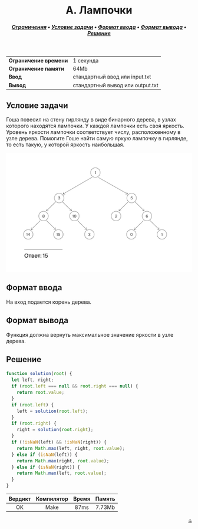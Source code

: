 <h1 align="center">A. Лампочки</h1>

<h5 align="center">
<a href="#limits">Ограничения</a>
•
<a href="#task">Условие задачи</a>
•
<a href="#input">Формат ввода</a>
•
<a href="#output">Формат вывода</a>
•
<a href="#solution">Решение</a>
</h5>

<br>

<table id="limits">
<tbody>
<tr>
<td>
<b>Ограничение времени</b>
</td>
<td>
1 секунда
</td>
</tr>
<tr>
<td>
<b>Ограничение памяти</b>
</td>
<td>
64Mb
</td>
</tr>
<tr>
<td>
<b>Ввод</b>
</td>
<td>
стандартный ввод или input.txt
</td>
</tr>
<tr>
<td>
<b>Вывод</b>
</td>
<td>
стандартный вывод или output.txt
</td>
</tr>
</tbody>
</table>

<h2 id="task">Условие задачи</h2>

Гоша повесил на стену гирлянду в виде бинарного дерева, в узлах которого находятся лампочки. У каждой лампочки есть своя яркость. Уровень яркости лампочки соответствует числу, расположенному в узле дерева. Помогите Гоше найти самую яркую лампочку в гирлянде, то есть такую, у которой яркость наибольшая.

<img src="./pic.png" align="center">

<h2 id="input">Формат ввода</h2>

На вход подается корень дерева.

<h2 id="output">Формат вывода</h2>

Функция должна вернуть максимальное значение яркости в узле дерева.

<h2 id="solution">Решение</h2>

```javascript
function solution(root) {
  let left, right;
  if (root.left === null && root.right === null) {
    return root.value;
  }
  if (root.left) {
    left = solution(root.left);
  }
  if (root.right) {
    right = solution(root.right);
  }
  if (!isNaN(left) && !isNaN(right)) {
    return Math.max(left, right, root.value);
  } else if (isNaN(left)) {
    return Math.max(right, root.value);
  } else if (isNaN(right)) {
    return Math.max(left, root.value);
  }
}
```
<table>
  <thead>
    <tr>
      <th>Вердикт</th>
      <th>Компилятор</th>
      <th>Время</th>
      <th>Память</th>
    </tr>
  </thead>
  <tbody>
<tr align="center">
<td>OK</td>
<td>Make</td>
<td>87ms</td>
<td>7.73Mb</td>
</tr>
  </tbody>
</table>

<p width="100%" align="right"><a href="#">🔝</a></p>